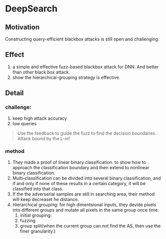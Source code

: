 # DeepSearch

## Motivation
Constructing query-efficient blackbox attacks is still open and challenging.

## Effect
1. a simple and effective fuzz-based blackbox attack for DNN. And better than other black box attack.
2. show the hierarchical-grouping strategy is effective.

## Detail
### challenge:
1. keep high attack accuracy
2. low queries
> Use the feedback to guide the fuzz to find the decision boundaries. Attack bound by the L-inf

### method
1. They made a proof of linear binary classification. to show how to approach the classification boundary and then extend to nonlinear binary classification.
2. Multi-classification can be divided into several binary classification, and if and only if none of these results in a certain category, it will be classified into that class.
3. If the the adverserial samples are still in searching area, their method will keep decreaset he distance.
4. Hierarchical grouping: for high dimentsional inputs, they devide pixels into different groups and mutate all pixels in the same group once time.
   1. initial grouping:
   2. fuzzing
   3. group split(when the current group can not find the AS, then use the finer granularity.)